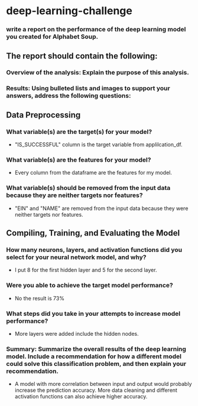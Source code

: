 # deep-learning-challenge

### write a report on the performance of the deep learning model you created for Alphabet Soup.

## The report should contain the following:

### Overview of the analysis: Explain the purpose of this analysis.

### Results: Using bulleted lists and images to support your answers, address the following questions:

## Data Preprocessing

### What variable(s) are the target(s) for your model?
- "IS_SUCCESSFUL" column is the target variable from applilcation_df.

### What variable(s) are the features for your model?
- Every column from the dataframe are the features for my model.
### What variable(s) should be removed from the input data because they are neither targets nor features?
- "EIN" and "NAME" are removed from the input data because they were neither targets nor features.

## Compiling, Training, and Evaluating the Model

### How many neurons, layers, and activation functions did you select for your neural network model, and why?
- I put 8 for the first hidden layer and 5 for the second layer. 
### Were you able to achieve the target model performance?
- No the result is 73%
### What steps did you take in your attempts to increase model performance?
- More layers were added include the hidden nodes. 
### Summary: Summarize the overall results of the deep learning model. Include a recommendation for how a different model could solve this classification problem, and then explain your recommendation.
- A model with more correlation between input and output would probably increase the prediction accuracy. More data cleaning and different activation functions can also achieve higher accuracy. 
